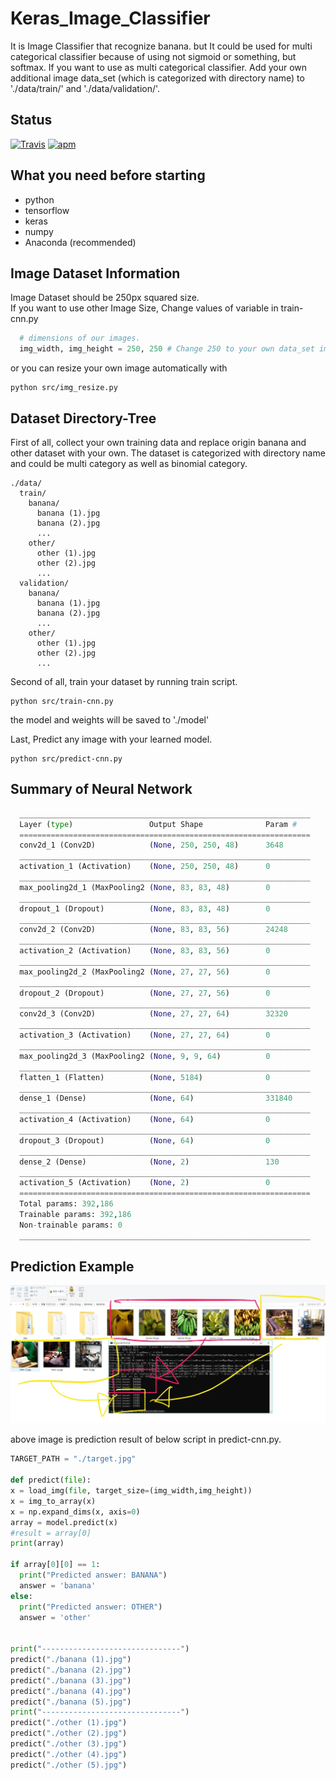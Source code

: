 # Keras_Image_Classifier
  It is Image Classifier that recognize banana. but It could be used for multi categorical classifier 
  because of using not sigmoid or something, but softmax. If you want to use as multi categorical classifier.
  Add your own additional image data_set (which is categorized with directory name) to './data/train/' and './data/validation/'.


## Status

[![Travis](https://img.shields.io/jenkins/s/https/jenkins.qa.ubuntu.com/view/Precise/view/All%20Precise/job/precise-desktop-amd64_default.svg)]() [![apm](https://img.shields.io/apm/l/vim-mode.svg)]()

## What you need before starting

  * python
  * tensorflow
  * keras
  * numpy
  * Anaconda (recommended)
  
  
## Image Dataset Information

  Image Dataset should be 250px squared size.  
  If you want to use other Image Size, Change values of variable in train-cnn.py
  
  ```python
    # dimensions of our images.
    img_width, img_height = 250, 250 # Change 250 to your own data_set image size value.
  ```

  or you can resize your own image automatically with 

  ```
  python src/img_resize.py
  ```
  
  
## Dataset Directory-Tree
  
  First of all, collect your own training data and replace origin banana and other dataset with your own. The dataset is categorized with directory name and could be multi category as well as binomial category.
  
```
./data/  
  train/  
    banana/  
      banana (1).jpg  
      banana (2).jpg  
      ...  
    other/  
      other (1).jpg  
      other (2).jpg  
      ...  
  validation/  
    banana/  
      banana (1).jpg  
      banana (2).jpg  
      ...  
    other/  
      other (1).jpg  
      other (2).jpg  
      ...  
 ```
  Second of all, train your dataset by running train script.
  
  ```
  python src/train-cnn.py
  ```
 
 the model and weights will be saved to './model'
 
  Last, Predict any image with your learned model.
  
  ```
  python src/predict-cnn.py
  ```

## Summary of Neural Network
  ```python
    _________________________________________________________________
    Layer (type)                 Output Shape              Param #
    =================================================================
    conv2d_1 (Conv2D)            (None, 250, 250, 48)      3648
    _________________________________________________________________
    activation_1 (Activation)    (None, 250, 250, 48)      0
    _________________________________________________________________
    max_pooling2d_1 (MaxPooling2 (None, 83, 83, 48)        0
    _________________________________________________________________
    dropout_1 (Dropout)          (None, 83, 83, 48)        0
    _________________________________________________________________
    conv2d_2 (Conv2D)            (None, 83, 83, 56)        24248
    _________________________________________________________________
    activation_2 (Activation)    (None, 83, 83, 56)        0
    _________________________________________________________________
    max_pooling2d_2 (MaxPooling2 (None, 27, 27, 56)        0
    _________________________________________________________________
    dropout_2 (Dropout)          (None, 27, 27, 56)        0
    _________________________________________________________________
    conv2d_3 (Conv2D)            (None, 27, 27, 64)        32320
    _________________________________________________________________
    activation_3 (Activation)    (None, 27, 27, 64)        0
    _________________________________________________________________
    max_pooling2d_3 (MaxPooling2 (None, 9, 9, 64)          0
    _________________________________________________________________
    flatten_1 (Flatten)          (None, 5184)              0
    _________________________________________________________________
    dense_1 (Dense)              (None, 64)                331840
    _________________________________________________________________
    activation_4 (Activation)    (None, 64)                0
    _________________________________________________________________
    dropout_3 (Dropout)          (None, 64)                0
    _________________________________________________________________
    dense_2 (Dense)              (None, 2)                 130
    _________________________________________________________________
    activation_5 (Activation)    (None, 2)                 0
    =================================================================
    Total params: 392,186
    Trainable params: 392,186
    Non-trainable params: 0
    _________________________________________________________________
  ```

## Prediction Example

![result_example/result_ex](https://github.com/Yunbin-Chang/Banana_Image_Classifier/blob/master/result_example/result_ex.jpg)

above image is prediction result of below script in predict-cnn.py.

  ```python
  TARGET_PATH = "./target.jpg"

def predict(file):
  x = load_img(file, target_size=(img_width,img_height))
  x = img_to_array(x)
  x = np.expand_dims(x, axis=0)
  array = model.predict(x)
  #result = array[0]
  print(array)
  
  if array[0][0] == 1:
    print("Predicted answer: BANANA")
    answer = 'banana'
  else:
    print("Predicted answer: OTHER")
    answer = 'other'


print("-------------------------------")
predict("./banana (1).jpg")
predict("./banana (2).jpg")
predict("./banana (3).jpg")
predict("./banana (4).jpg")
predict("./banana (5).jpg")
print("-------------------------------")
predict("./other (1).jpg")
predict("./other (2).jpg")
predict("./other (3).jpg")
predict("./other (4).jpg")
predict("./other (5).jpg")
  ```
